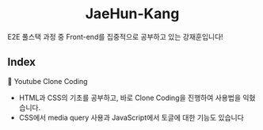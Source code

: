 <h1 align="center">JaeHun-Kang</h1>
E2E 풀스택 과정 중 Front-end를 집중적으로 공부하고 있는 강재훈입니다!

<h2>Index</h2>
📌 Youtube Clone Coding


- HTML과 CSS의 기초를 공부하고, 바로 Clone Coding을 진행하여 사용법을 익혔습니다.
- CSS에서 media query 사용과 JavaScript에서 토글에 대한 기능도 있습니다
